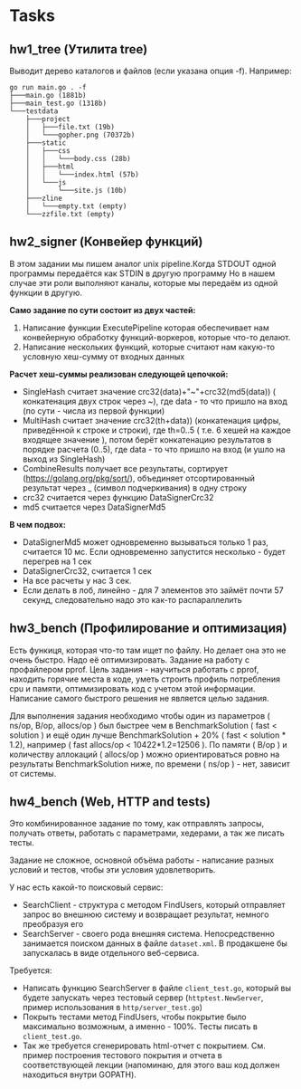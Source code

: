 # Tasks

## hw1_tree (Утилита tree)

Выводит дерево каталогов и файлов (если указана опция -f).
Например:

```
go run main.go . -f
├───main.go (1881b)
├───main_test.go (1318b)
└───testdata
	├───project
	│	├───file.txt (19b)
	│	└───gopher.png (70372b)
	├───static
	│	├───css
	│	│	└───body.css (28b)
	│	├───html
	│	│	└───index.html (57b)
	│	└───js
	│		└───site.js (10b)
	├───zline
	│	└───empty.txt (empty)
	└───zzfile.txt (empty)
```

## hw2_signer (Конвейер функций)

В этом задании мы пишем аналог unix pipeline.Когда STDOUT одной программы передаётся как STDIN в другую программу
Но в нашем случае эти роли выполняют каналы, которые мы передаём из одной функции в другую.

**Само задание по сути состоит из двух частей:**

1. Написание функции ExecutePipeline которая обеспечивает нам конвейерную обработку функций-воркеров, которые что-то делают.
2. Написание нескольких функций, которые считают нам какую-то условную хеш-сумму от входных данных

**Расчет хеш-суммы реализован следующей цепочкой:**

* SingleHash считает значение crc32(data)+"~"+crc32(md5(data)) ( конкатенация двух строк через ~), где data - то что пришло на вход (по сути - числа из первой функции)
* MultiHash считает значение crc32(th+data)) (конкатенация цифры, приведённой к строке и строки), где th=0..5 ( т.е. 6 хешей на каждое входящее значение ), потом берёт конкатенацию результатов в порядке расчета (0..5), где data - то что пришло на вход (и ушло на выход из SingleHash)
* CombineResults получает все результаты, сортирует (https://golang.org/pkg/sort/), объединяет отсортированный результат через _ (символ подчеркивания) в одну строку
* crc32 считается через функцию DataSignerCrc32
* md5 считается через DataSignerMd5

**В чем подвох:**

* DataSignerMd5 может одновременно вызываться только 1 раз, считается 10 мс. Если одновременно запустится несколько - будет перегрев на 1 сек
* DataSignerCrc32, считается 1 сек
* На все расчеты у нас 3 сек.
* Если делать в лоб, линейно - для 7 элементов это займёт почти 57 секунд, следовательно надо это как-то распараллелить

## hw3_bench (Профилирование и оптимизация)

Есть функиця, которая что-то там ищет по файлу. Но делает она это не очень быстро. Надо её оптимизировать.
Задание на работу с профайлером pprof. Цель задания - научиться работать с pprof, находить горячие места в коде, 
уметь строить профиль потребления cpu и памяти, оптимизировать код с учетом этой информации. 
Написание самого быстрого решения не является целью задания.

Для выполнения задания необходимо чтобы один из параметров ( ns/op, B/op, allocs/op ) был быстрее чем в BenchmarkSolution ( fast < solution ) и ещё один лучше BenchmarkSolution + 20% ( fast < solution * 1.2), например ( fast allocs/op < 10422*1.2=12506 ).
По памяти ( B/op ) и количеству аллокаций ( allocs/op ) можно ориентироваться ровно на результаты BenchmarkSolution ниже, по времени ( ns/op ) - нет, зависит от системы.

## hw4_bench (Web, HTTP and tests)

Это комбинированное задание по тому, как отправлять запросы, получать ответы, работать с параметрами, хедерами, а так же писать тесты.

Задание не сложное, основной объёма работы - написание разных условий и тестов, чтобы эти условия удовлетворить.

У нас есть какой-то поисковый сервис:
* SearchClient - структура с методом FindUsers, который отправляет запрос во внешнюю систему и возвращает результат, немного преобразуя его
* SearchServer - своего рода внешняя система. Непосредственно занимается поиском данных в файле `dataset.xml`. В продакшене бы запускалась в виде отдельного веб-сервиса.

Требуется:
* Написать функцию SearchServer в файле `client_test.go`, который вы будете запускать через тестовый сервер (`httptest.NewServer`, пример использования в `http/server_test.go`)
* Покрыть тестами метод FindUsers, чтобы покрытие было максимально возможным, а именно - 100%. Тесты писать в `client_test.go`.
* Так же требуется сгенерировать html-отчет с покрытием. См. пример построения тестового покрытия и отчета в соответствующей лекции (напоминаю, для этого ваш код должен находиться внутри GOPATH).
